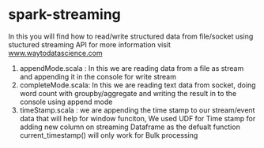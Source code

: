 # spark-streaming

In this you will find how to read/write structured data from file/socket using stuctured streaming API for more information visit www.waytodatascience.com
  1) appendMode.scala : In this we are reading data from a file as stream and appending it in the console for write stream
  2) completeMode.scala: In this we are reading text data from socket, doing word count with groupby/aggregate and writing the result in to the console using append mode
  3) timeStamp.scala : we are appending the time stamp to our stream/event data that will help for window funciton, We used UDF for Time stamp for adding new column on streaming Dataframe as the defualt function current_timestamp() will only work for Bulk processing 
